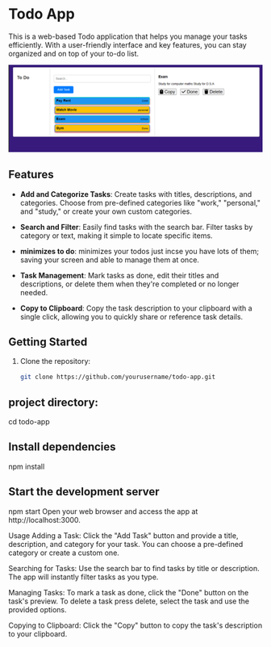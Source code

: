 # Todo App

This is a web-based Todo application that helps you manage your tasks efficiently. With a user-friendly interface and key features, you can stay organized and on top of your to-do list.

![Todo App Screenshot](/public/images/todo.PNG)

## Features

- **Add and Categorize Tasks**: Create tasks with titles, descriptions, and categories. Choose from pre-defined categories like "work," "personal," and "study," or create your own custom categories.

- **Search and Filter**: Easily find tasks with the search bar. Filter tasks by category or text, making it simple to locate specific items.

- **minimizes to do**: minimizes your todos just incse you have lots of them; saving your screen and able to manage them at once.

- **Task Management**: Mark tasks as done, edit their titles and descriptions, or delete them when they're completed or no longer needed.

- **Copy to Clipboard**: Copy the task description to your clipboard with a single click, allowing you to quickly share or reference task details.

## Getting Started

1. Clone the repository:
   ```bash
   git clone https://github.com/yourusername/todo-app.git

 ## project directory:
cd todo-app

## Install dependencies
npm install
## Start the development server
npm start
Open your web browser and access the app at http://localhost:3000.


Usage
Adding a Task: Click the "Add Task" button and provide a title, description, and category for your task. You can choose a pre-defined category or create a custom one.

Searching for Tasks: Use the search bar to find tasks by title or description. The app will instantly filter tasks as you type.

Managing Tasks: To mark a task as done, click the "Done" button on the task's preview. To delete a task press delete, select the task and use the provided options.

Copying to Clipboard: Click the "Copy" button to copy the task's description to your clipboard.
